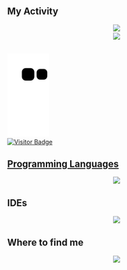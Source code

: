 
## My Activity
<div align='center'>

  <a href="https://github.com/JVtristaoAC">
  <img height="200em" src="http://github-readme-streak-stats.herokuapp.com?user=JVtristaoAC&theme=radical"/> <br>
  <img width="400em" src="https://github-readme-stats.vercel.app/api/top-langs/?username=JVtristaoAC&layout=compact&langs_count=10&&theme=radical" />

</div>

## 
  
  ![Snake animation](https://github.com/JVtristaoAC/JVtristaoAC/blob/output/github-contribution-grid-snake.svg)
  <br>
  ![Visitor Badge](https://visitor-badge.laobi.icu/badge?page_id=JVtristaoAC.JVtristaoAC)

## Programming Languages 

<p align="center">
  <a href="https://skillicons.dev">
    <img src="https://skillicons.dev/icons?i=cs,css,html,js,php,py,java,dotnet&perline=4" />
  </a>
</p>

## IDEs

<p align='center'>
    <img src="https://skillicons.dev/icons?i=mysql,ps,pr,selenium,visualstudio,vscode&perline=3" />
</p>


## Where to find me
<p align="center">
  <a href="https://linkedin.com/jvtristaoac">
    <img <img src="https://skillicons.dev/icons?i=github,linkedin,instagram&perline=3" />
  </a>
</p>

